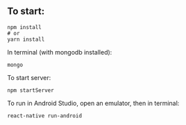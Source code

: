## To start:

```
npm install
# or
yarn install
```

In terminal (with mongodb installed):

```
mongo
```

To start server:
```
npm startServer
```

To run in Android Studio, open an emulator, then in terminal:
```
react-native run-android
```